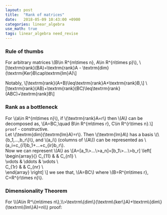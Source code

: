 ```yaml
---
layout: post
title:  "Rank of matrices"
date:   2018-05-09 10:43:00 +0900
categories: linear_algebra
use_math: true
tags: linear_algebra need_revise
---
```


### Rule of thumbs
For arbitrary matrices \\(B\in R^\{m\times n\}, A\in R^\{n\times p\}\\),
\\[\textrm\{rank\}(BA)=\textrm\{rank\}A - \textrm\{dim\}(\textrm\{Ker\}B\cap\textrm\{Im\}A)\\]
  
Notably, \\[\textrm\{rank\}(A+B)\leq\textrm\{rank\}A+\textrm\{rank\}B,\\]
\\[\textrm\{rank\}(AB)+\textrm\{rank\}(BC)\leq\textrm\{rank\}(ABC)+\textrm\{rank\}B\\]
  
### Rank as a bottleneck
For \\(a\in R^\{m\times n\}\\),  if  \\(\textrm\{rank\}A=r\\) then \\(A\\) can be decomposed as,
\\[A=BC,\quad B\in R^\{m\times r\}, C\in R^\{r\times n\}.\\]
`proof` - constructive.  
Let \\(\textrm\{dim\}(\textrm\{Im\}A)=r\\). Then \\(\textrm\{Im\}A\\) has a basis \\(\\{b_1,...,b_r\\}\\), and \\(a_i\\) (columns of \\(A\\)) can be represented as \\(a_i=c_{i1}b_1+...+c_{ir}b_r\\).  
Now we can represent \\(A\\) as \\[A=[a_1\\>...\\>a_n]=[b_1\\>...\\>b_r]
\left[
	\begin{array}{}
	C_{11} & & C_{n1}  \\\
	\vdots & \ddots & \vdots  \\\
	C_{1r} & & C_{nr}  \\\
	\end{array}
\right]
\\]
we see that, \\(A=BC\\) where \\(B=R^\{m\times r\}, C=R^\{r\times n\}\\).

<h3 id="dimen_theorem">Dimensionality Theorem</h3>
For \\(A\in R^\{m\times n\},\\>\textrm\{dim\}(\textrm\{ker\}A)+\textrm\{dim\}(\textrm\{Im\}A)=n\\)  
proof:  
